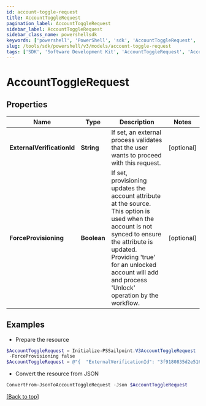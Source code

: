 ```yaml
---
id: account-toggle-request
title: AccountToggleRequest
pagination_label: AccountToggleRequest
sidebar_label: AccountToggleRequest
sidebar_class_name: powershellsdk
keywords: ['powershell', 'PowerShell', 'sdk', 'AccountToggleRequest', 'AccountToggleRequest'] 
slug: /tools/sdk/powershell/v3/models/account-toggle-request
tags: ['SDK', 'Software Development Kit', 'AccountToggleRequest', 'AccountToggleRequest']
---
```



# AccountToggleRequest

## Properties

Name | Type | Description | Notes
------------ | ------------- | ------------- | -------------
**ExternalVerificationId** | **String** | If set, an external process validates that the user wants to proceed with this request. | [optional] 
**ForceProvisioning** | **Boolean** | If set, provisioning updates the account attribute at the source.   This option is used when the account is not synced to ensure the attribute is updated. Providing 'true' for an unlocked account will add and process 'Unlock' operation by the workflow. | [optional] 

## Examples

- Prepare the resource
```powershell
$AccountToggleRequest = Initialize-PSSailpoint.V3AccountToggleRequest  -ExternalVerificationId 3f9180835d2e5168015d32f890ca1581 `
 -ForceProvisioning false
$AccountToggleRequest = @"{  "ExternalVerificationId": "3f9180835d2e5168015d32f890ca1581", "ForceProvisioning": "false "}"@
```

- Convert the resource from JSON
```powershell
ConvertFrom-JsonToAccountToggleRequest -Json $AccountToggleRequest
```


[[Back to top]](#) 


